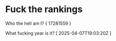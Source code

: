 # Fuck the rankings

Who the hell am I?
{ 17281559 }

What fucking year is it?
[ 2025-04-07T19:03:20Z ]
